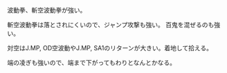 波動拳、斬空波動拳が強い。

斬空波動拳は落とされにくいので、ジャンプ攻撃も強い。
百鬼を混ぜるのも強い。

対空はJ.MP, OD空波動やJ.MP, SA1のリターンが大きい。着地して拾える。

端の凌ぎも強いので、端まで下がってもわりとなんとかなる。
